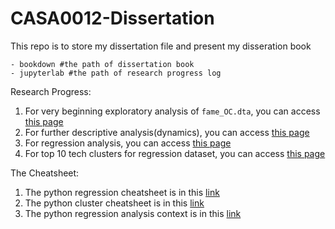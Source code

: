 # CASA0012-Dissertation

This repo is to store my dissertation file and present my disseration book

```
- bookdown #the path of dissertation book
- jupyterlab #the path of research progress log
```
Research Progress:

1. For very beginning exploratory analysis of `fame_OC.dta`, you can access [this page](https://zeqiang.fun/CASA0012-Dissertation/jupyterlab/EDA.html)
1. For further descriptive analysis(dynamics), you can access [this page](https://zeqiang.fun/CASA0012-Dissertation/jupyterlab/Dynamics-Research.html)
1. For regression analysis, you can access [this page](https://zeqiang.fun/CASA0012-Dissertation/jupyterlab/Regression-Research.html)
2. For top 10 tech clusters for regression dataset, you can access [this page](https://zeqiang.fun/CASA0012-Dissertation/dataset/Top_10_Tech_TTWA_Cluster_Reg_Prepare.xlsx)

The Cheatsheet:

1. The python regression cheatsheet is in this [link](https://zeqiang.fun/CASA0012-Dissertation/jupyterlab/example/DSSS_SDC_2021_Workshop_6_Advanced_Regression.html)
1. The python cluster cheatsheet is in this [link](https://zeqiang.fun/CASA0012-Dissertation/jupyterlab/example/clustering_workshop_2020.html)
1. The python regression analysis context is in this [link](https://zeqiang.fun/CASA0012-Dissertation/jupyterlab/example/regression_child_poverty.html)
